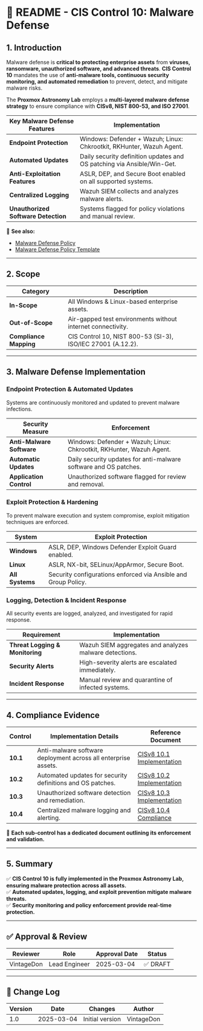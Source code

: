 <!-- ---
title: "README - CIS Control 10: Malware Defense"
description: "An overview of CIS Control 10 and its implementation within the Proxmox Astronomy Lab, ensuring continuous protection against malware threats."
author: "VintageDon"
tags: ["CISv8.1", "Malware Defense", "Threat Protection", "Security Monitoring", "Compliance"]
category: "Compliance"
kb_type: "README"
version: "1.0"
status: "Draft"
last_updated: "2025-03-04"
---
 -->

# **📜 README - CIS Control 10: Malware Defense**

## **1. Introduction**

Malware defense is **critical to protecting enterprise assets** from **viruses, ransomware, unauthorized software, and advanced threats**. **CIS Control 10** mandates the use of **anti-malware tools, continuous security monitoring, and automated remediation** to prevent, detect, and mitigate malware risks.

The **Proxmox Astronomy Lab** employs a **multi-layered malware defense strategy** to ensure compliance with **CISv8, NIST 800-53, and ISO 27001**.

| **Key Malware Defense Features** | **Implementation** |
|---------------------------------|------------------|
| **Endpoint Protection** | Windows: Defender + Wazuh; Linux: Chkrootkit, RKHunter, Wazuh Agent. |
| **Automated Updates** | Daily security definition updates and OS patching via Ansible/Win-Get. |
| **Anti-Exploitation Features** | ASLR, DEP, and Secure Boot enabled on all supported systems. |
| **Centralized Logging** | Wazuh SIEM collects and analyzes malware alerts. |
| **Unauthorized Software Detection** | Systems flagged for policy violations and manual review. |

📌 **See also:**

- [Malware Defense Policy](../cisv81-controls/cisv81-10-malware-defense-policy.md)
- [Malware Defense Policy Template](../cisv81-policy-templates/cisv81-10-malware-defense-template.md)

---

## **2. Scope**

| **Category**  | **Description** |
|--------------|----------------|
| **In-Scope** | All Windows & Linux-based enterprise assets. |
| **Out-of-Scope** | Air-gapped test environments without internet connectivity. |
| **Compliance Mapping** | CIS Control 10, NIST 800-53 (SI-3), ISO/IEC 27001 (A.12.2). |

---

## **3. Malware Defense Implementation**

### **Endpoint Protection & Automated Updates**

Systems are continuously monitored and updated to prevent malware infections.

| **Security Measure** | **Enforcement** |
|----------------------|----------------|
| **Anti-Malware Software** | Windows: Defender + Wazuh; Linux: Chkrootkit, RKHunter, Wazuh Agent. |
| **Automatic Updates** | Daily security updates for anti-malware software and OS patches. |
| **Application Control** | Unauthorized software flagged for review and removal. |

### **Exploit Protection & Hardening**

To prevent malware execution and system compromise, exploit mitigation techniques are enforced.

| **System** | **Exploit Protection** |
|------------|------------------|
| **Windows** | ASLR, DEP, Windows Defender Exploit Guard enabled. |
| **Linux** | ASLR, NX-bit, SELinux/AppArmor, Secure Boot. |
| **All Systems** | Security configurations enforced via Ansible and Group Policy. |

### **Logging, Detection & Incident Response**

All security events are logged, analyzed, and investigated for rapid response.

| **Requirement** | **Implementation** |
|--------------|------------------|
| **Threat Logging & Monitoring** | Wazuh SIEM aggregates and analyzes malware detections. |
| **Security Alerts** | High-severity alerts are escalated immediately. |
| **Incident Response** | Manual review and quarantine of infected systems. |

---

## **4. Compliance Evidence**

| **Control** | **Implementation Details** | **Reference Document** |
|------------|----------------------|------------------|
| **10.1** | Anti-malware software deployment across all enterprise assets. | [CISv8 10.1 Implementation](./10.1.md) |
| **10.2** | Automated updates for security definitions and OS patches. | [CISv8 10.2 Implementation](./10.2.md) |
| **10.3** | Unauthorized software detection and remediation. | [CISv8 10.3 Implementation](./10.3.md) |
| **10.4** | Centralized malware logging and alerting. | [CISv8 10.4 Compliance](./10.4.md) |

📌 **Each sub-control has a dedicated document outlining its enforcement and validation.**

---

## **5. Summary**

✅ **CIS Control 10 is fully implemented in the Proxmox Astronomy Lab, ensuring malware protection across all assets.**  
✅ **Automated updates, logging, and exploit prevention mitigate malware threats.**  
✅ **Security monitoring and policy enforcement provide real-time protection.**  

---

## ✅ Approval & Review

| **Reviewer** | **Role** | **Approval Date** | **Status** |
|-------------|---------|------------------|------------|
| VintageDon | Lead Engineer | 2025-03-04 | ✅ DRAFT |

---

## 📜 Change Log

| **Version** | **Date** | **Changes** | **Author** |
|------------|---------|-------------|------------|
| 1.0 | 2025-03-04 | Initial version | VintageDon |

